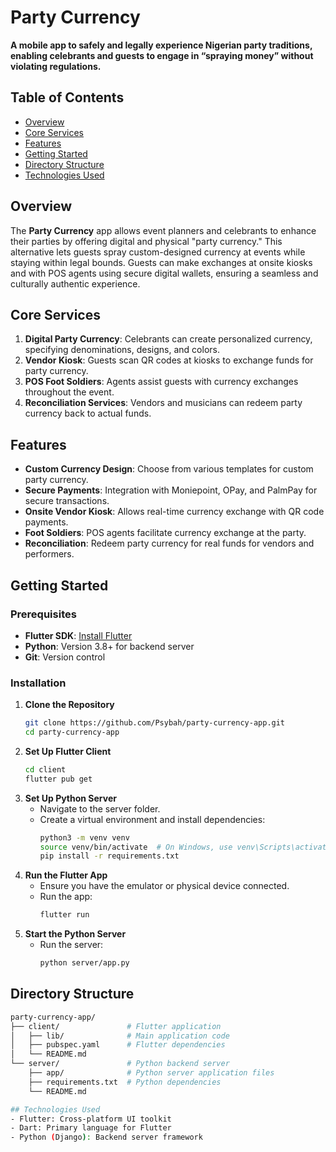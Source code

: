 # Party Currency

**A mobile app to safely and legally experience Nigerian party traditions, enabling celebrants and guests to engage in “spraying money” without violating regulations.**

## Table of Contents
- [Overview](#overview)
- [Core Services](#core-services)
- [Features](#features)
- [Getting Started](#getting-started)
- [Directory Structure](#directory-structure)
- [Technologies Used](#technologies-used)


## Overview
The **Party Currency** app allows event planners and celebrants to enhance their parties by offering digital and physical "party currency." This alternative lets guests spray custom-designed currency at events while staying within legal bounds. Guests can make exchanges at onsite kiosks and with POS agents using secure digital wallets, ensuring a seamless and culturally authentic experience.

## Core Services
1. **Digital Party Currency**: Celebrants can create personalized currency, specifying denominations, designs, and colors.
2. **Vendor Kiosk**: Guests scan QR codes at kiosks to exchange funds for party currency.
3. **POS Foot Soldiers**: Agents assist guests with currency exchanges throughout the event.
4. **Reconciliation Services**: Vendors and musicians can redeem party currency back to actual funds.

## Features
- **Custom Currency Design**: Choose from various templates for custom party currency.
- **Secure Payments**: Integration with Moniepoint, OPay, and PalmPay for secure transactions.
- **Onsite Vendor Kiosk**: Allows real-time currency exchange with QR code payments.
- **Foot Soldiers**: POS agents facilitate currency exchange at the party.
- **Reconciliation**: Redeem party currency for real funds for vendors and performers.


## Getting Started

### Prerequisites
- **Flutter SDK**: [Install Flutter](https://flutter.dev/docs/get-started/install)
- **Python**: Version 3.8+ for backend server
- **Git**: Version control

### Installation

1. **Clone the Repository**
   ```bash
   git clone https://github.com/Psybah/party-currency-app.git
   cd party-currency-app
   
2. **Set Up Flutter Client**
   ```bash
   cd client
   flutter pub get

3. **Set Up Python Server**
   - Navigate to the server folder.
   - Create a virtual environment and install dependencies:
     ```bash
     python3 -m venv venv
     source venv/bin/activate  # On Windows, use venv\Scripts\activate
     pip install -r requirements.txt

4. **Run the Flutter App**
   - Ensure you have the emulator or physical device connected.
   - Run the app:
     ```bash
     flutter run

5. **Start the Python Server**
   - Run the server:
     ```bash
     python server/app.py


## Directory Structure
   ```bash
   party-currency-app/
   ├── client/               # Flutter application
   │   ├── lib/              # Main application code
   │   ├── pubspec.yaml      # Flutter dependencies
   │   └── README.md
   └── server/               # Python backend server
       ├── app/              # Python server application files
       ├── requirements.txt  # Python dependencies
       └── README.md

## Technologies Used
- Flutter: Cross-platform UI toolkit
- Dart: Primary language for Flutter
- Python (Django): Backend server framework
